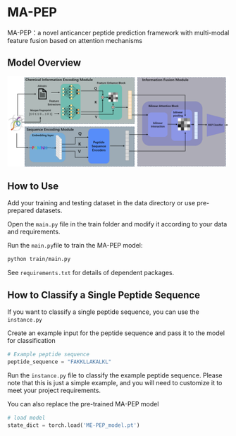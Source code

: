 # MA-PEP
MA-PEP：a novel anticancer peptide prediction framework with multi-modal feature fusion based on attention mechanisms

## Model Overview
![OverviewFigure](overview.png)

## How to Use
Add your training and testing dataset in the data directory or use pre-prepared datasets.

Open the `main.py` file in the train folder and modify it according to your data and requirements.

Run the `main.py`file to train the MA-PEP model:

```bash
python train/main.py
```

See `requirements.txt` for details of dependent packages.

## How to Classify a Single Peptide Sequence
If you want to classify a single peptide sequence, you can use the `instance.py`

Create an example input for the peptide sequence and pass it to the model for classification

```python
# Example peptide sequence
peptide_sequence = "FAKKLLAKALKL"

```
Run the `instance.py` file to classify the example peptide sequence.
Please note that this is just a simple example, and you will need to customize it to meet your project requirements.

You can also replace the pre-trained MA-PEP model
```python
# load model
state_dict = torch.load('ME-PEP_model.pt')

```


